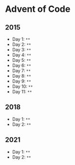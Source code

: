 # Advent of Code

## 2015

 + Day 1:  `**`
 + Day 2:  `**`
 + Day 3:  `**`
 + Day 4:  `**`
 + Day 5:  `**`
 + Day 6:  `**`
 + Day 7:  `**`
 + Day 8:  `**`
 + Day 9:  `**`
 + Day 10: `**`
 + Day 11: `**`
 
## 2018
 
 + Day 1:  `**`
 + Day 2:  `**`

## 2021

 + Day 1: `**`
 + Day 2: `**`

